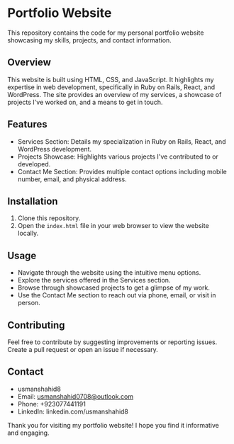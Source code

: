 # Portfolio Website

This repository contains the code for my personal portfolio website showcasing my skills, projects, and contact information.

## Overview

This website is built using HTML, CSS, and JavaScript. It highlights my expertise in web development, specifically in Ruby on Rails, React, and WordPress. The site provides an overview of my services, a showcase of projects I've worked on, and a means to get in touch.

## Features

- Services Section: Details my specialization in Ruby on Rails, React, and WordPress development.
- Projects Showcase: Highlights various projects I've contributed to or developed.
- Contact Me Section: Provides multiple contact options including mobile number, email, and physical address.

## Installation

1. Clone this repository.
2. Open the `index.html` file in your web browser to view the website locally.

## Usage

- Navigate through the website using the intuitive menu options.
- Explore the services offered in the Services section.
- Browse through showcased projects to get a glimpse of my work.
- Use the Contact Me section to reach out via phone, email, or visit in person.

## Contributing

Feel free to contribute by suggesting improvements or reporting issues. Create a pull request or open an issue if necessary.

## Contact

- usmanshahid8
- Email: usmanshahid0708@outlook.com
- Phone: +923077441191
- LinkedIn: linkedin.com/usmanshahid8

Thank you for visiting my portfolio website! I hope you find it informative and engaging.
